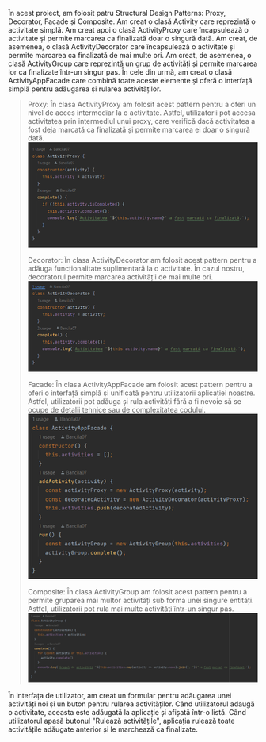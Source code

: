 În acest proiect, am folosit patru Structural Design Patterns: Proxy, Decorator, Facade și Composite. Am creat o clasă Activity care reprezintă o activitate simplă. Am creat apoi o clasă ActivityProxy care încapsulează o activitate și permite marcarea ca finalizată doar o singură dată. Am creat, de asemenea, o clasă ActivityDecorator care încapsulează o activitate și permite marcarea ca finalizată de mai multe ori. Am creat, de asemenea, o clasă ActivityGroup care reprezintă un grup de activități și permite marcarea lor ca finalizate într-un singur pas. În cele din urmă, am creat o clasă ActivityAppFacade care combină toate aceste elemente și oferă o interfață simplă pentru adăugarea și rularea activităților.
>Proxy: În clasa ActivityProxy am folosit acest pattern pentru a oferi un nivel de acces intermediar la o activitate. Astfel, utilizatorii pot accesa activitatea prin intermediul unui proxy, care verifică dacă activitatea a fost deja marcată ca finalizată și permite marcarea ei doar o singură dată.
>![img.png](img.png)
> 
> Decorator: În clasa ActivityDecorator am folosit acest pattern pentru a adăuga funcționalitate suplimentară la o activitate. În cazul nostru, decoratorul permite marcarea activității de mai multe ori.
> ![img_1.png](img_1.png)
> 
> Facade: În clasa ActivityAppFacade am folosit acest pattern pentru a oferi o interfață simplă și unificată pentru utilizatorii aplicației noastre. Astfel, utilizatorii pot adăuga și rula activități fără a fi nevoie să se ocupe de detalii tehnice sau de complexitatea codului.
> ![img_2.png](img_2.png)
> 
> Composite: În clasa ActivityGroup am folosit acest pattern pentru a permite gruparea mai multor activități sub forma unei singure entități. Astfel, utilizatorii pot rula mai multe activități într-un singur pas.
> ![img_3.png](img_3.png)
> 
În interfața de utilizator, am creat un formular pentru adăugarea unei activități noi și un buton pentru rularea activităților. Când utilizatorul adaugă o activitate, aceasta este adăugată la aplicație și afișată într-o listă. Când utilizatorul apasă butonul "Rulează activitățile", aplicația rulează toate activitățile adăugate anterior și le marchează ca finalizate.